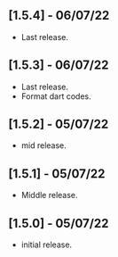 ## [1.5.4] - 06/07/22

* Last release.

## [1.5.3] - 06/07/22

* Last release.
* Format dart codes.
## [1.5.2] - 05/07/22

* mid release.
## [1.5.1] - 05/07/22

* Middle release.
## [1.5.0] - 05/07/22

* initial release.
